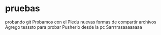 # pruebas
probando git
Probamos con el Pledu nuevas formas de compartir archivos
Agrego tesssto para probar Pusherlo desde la pc
Sarrrrasaaaaaaaa

